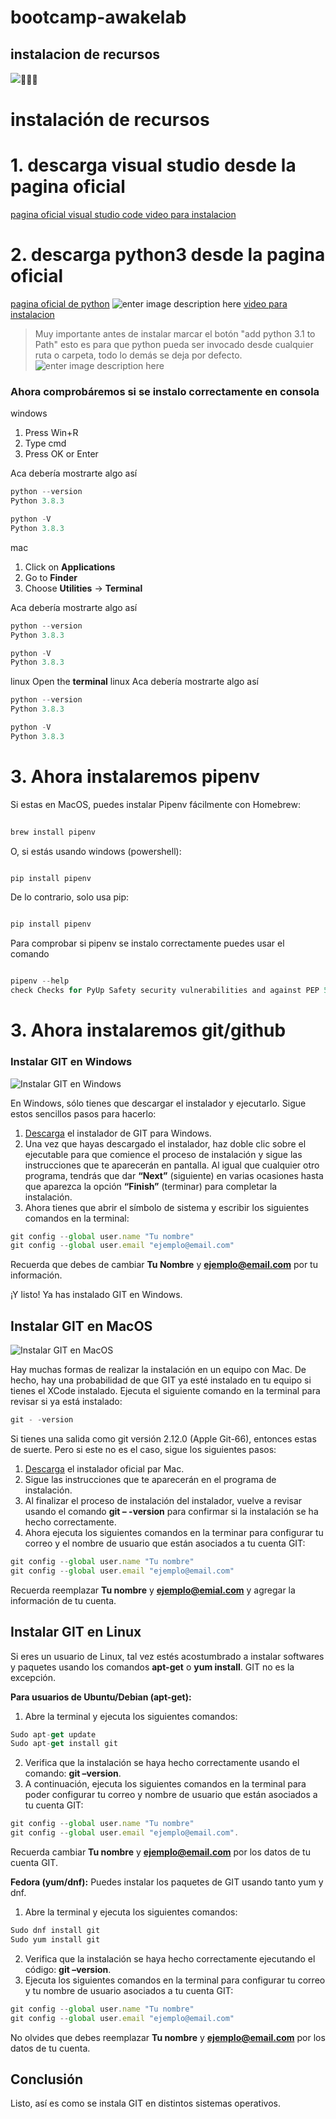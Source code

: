 # bootcamp-awakelab
## instalacion de recursos
![](https://1.bp.blogspot.com/-EW9IYLNiqDA/Wv4r4sOGveI/AAAAAAAABUg/lL0B1cIEfCkrVROQXiApi92D6brGMLUPQCLcBGAs/s1600/visual-studio-code.jpg)🧑🏼‍💻

 # instalación de recursos
 # 1. descarga visual studio desde la pagina oficial

[pagina oficial visual studio code ](https://code.visualstudio.com/)
[video para instalacion](https://www.youtube.com/watch?v=X_Z7d04x9-E&t=163s&ab_channel=Sistematts)
# 2. descarga python3 desde la pagina oficial
[pagina oficial de python](https://www.python.org/)
![enter image description here](https://www.codigonaranja.com/wp-content/uploads/2019/02/descargar-python.png)
[video para instalacion](https://www.youtube.com/watch?v=m5i-Pq-z9w8&ab_channel=AlexRoelCode)
 
>Muy importante antes de instalar marcar el botón "add python 3.1 to Path" esto es para que python pueda ser invocado desde cualquier ruta o carpeta, todo lo demás se deja por defecto.
![enter image description here](https://docs.blender.org/manual/es/2.80/_images/about_contribute_install_windows_installer.png)
### Ahora comprobáremos si se instalo correctamente en consola
windows
1. Press Win+R
2. Type cmd
3. Press OK or Enter

Aca debería mostrarte algo así

```python
python --version
Python 3.8.3

python -V
Python 3.8.3
```



mac
1. Click on **Applications**
2. Go to **Finder**
3. Choose **Utilities** -> **Terminal**

Aca debería mostrarte algo así
```python
python --version
Python 3.8.3

python -V
Python 3.8.3

```

linux
Open the **terminal** linux
Aca debería mostrarte algo así
```python
python --version
Python 3.8.3

python -V
Python 3.8.3
```
  

# 3. Ahora  instalaremos pipenv
Si estas en MacOS, puedes instalar Pipenv fácilmente con Homebrew:
```javascript
 
brew install pipenv
```
O, si estás usando windows (powershell):
```javascript

pip install pipenv
```
De lo contrario, solo usa pip:
```javascript

pip install pipenv
```
Para comprobar si pipenv se instalo correctamente puedes usar el comando
```javascript

pipenv --help 
check Checks for PyUp Safety security vulnerabilities and against PEP 508 markers provided in Pipfile. clean Uninstalls all packages not specified in Pipfile.lock. graph Displays currently-installed dependency graph information. install Installs provided packages and adds them to Pipfile, or (if no packages are given), installs all packages from Pipfile. lock Generates Pipfile.lock. open View a given module in your editor. run Spawns a command installed into the virtualenv. scripts Lists scripts in current environment config. shell Spawns a shell within the virtualenv. sync Installs all packages specified in Pipfile.lock. uninstall Uninstalls a provided package and removes it from Pipfile. update Runs lock, then sync.
```

# 3. Ahora  instalaremos git/github
### Instalar GIT en Windows

![Instalar GIT en Windows](https://www.hostinger.es/tutoriales/wp-content/uploads/sites/7/2017/04/git-for-windows.png)

En Windows, sólo tienes que descargar el instalador y ejecutarlo. Sigue estos sencillos pasos para hacerlo:

1.  [Descarga](https://git-for-windows.github.io/)  el instalador de GIT para Windows.
2.  Una vez que hayas descargado el instalador, haz doble clic sobre el ejecutable para que comience el proceso de instalación y sigue las instrucciones que te aparecerán en pantalla. Al igual que cualquier otro programa, tendrás que dar  **“Next”** (siguiente) en varias ocasiones hasta que aparezca la opción  **“Finish”** (terminar) para completar la instalación.
3.  Ahora tienes que abrir el símbolo de sistema y escribir los siguientes comandos en la terminal:
```javascript
git config --global user.name "Tu nombre"
git config --global user.email "ejemplo@email.com"
```
Recuerda que debes de cambiar  **Tu Nombre** y  **ejemplo@email.com**  por tu información.
    
¡Y listo! Ya has instalado GIT en Windows.
## Instalar GIT en MacOS

![Instalar GIT en MacOS](https://www.hostinger.es/tutoriales/wp-content/uploads/sites/7/2017/04/git-en-macos.png)

Hay muchas formas de realizar la instalación en un equipo con Mac. De hecho, hay una probabilidad de que GIT ya esté instalado en tu equipo si tienes el XCode instalado. Ejecuta el siguiente comando en la terminal para revisar si ya está instalado:
```javascript 
git - -version
```


Si tienes una salida como git versión 2.12.0 (Apple Git-66), entonces estas de suerte. Pero si este no es el caso, sigue los siguientes pasos:

1.  [Descarga](https://sourceforge.net/projects/git-osx-installer/files/)  el instalador oficial par Mac.
2.  Sigue las instrucciones que te aparecerán en el programa de instalación.
3.  Al finalizar el proceso de instalación del instalador, vuelve a revisar usando el comando  **git – -version**  para confirmar si la instalación se ha hecho correctamente.
4.  Ahora ejecuta los siguientes comandos en la terminar para configurar tu correo y el nombre de usuario que están asociados a tu cuenta GIT:
    
```javascript
git config --global user.name "Tu nombre"
git config --global user.email "ejemplo@email.com"
```
Recuerda reemplazar  **Tu nombre** y  **ejemplo@emial.com**  y agregar la información de tu cuenta.
## Instalar GIT en Linux

Si eres un usuario de Linux, tal vez estés acostumbrado a instalar softwares y paquetes usando los comandos  **apt-get**  o  **yum install**. GIT no es la excepción.

**Para usuarios de Ubuntu/Debian (apt-get):**

1. Abre la terminal y ejecuta los siguientes comandos:
```javascript   
Sudo apt-get update
Sudo apt-get install git
```
2.  Verifica que la instalación se haya hecho correctamente usando el comando:  **git –version**.
3.  A continuación, ejecuta los siguientes comandos en la terminal para poder configurar tu correo y nombre de usuario que están asociados a tu cuenta GIT:
```javascript
git config --global user.name "Tu nombre"
git config --global user.email "ejemplo@email.com".
```
Recuerda cambiar  **Tu nombre** y  **ejemplo@email.com** por los datos de tu cuenta GIT.
    
**Fedora (yum/dnf):**
Puedes instalar los paquetes de GIT usando tanto yum y dnf.
1.  Abre la terminal y ejecuta los siguientes comandos:
```javascript    
Sudo dnf install git
Sudo yum install git
```    
2.  Verifica que la instalación se haya hecho correctamente ejecutando el código:  **git –version**.
3.  Ejecuta los siguientes comandos en la terminal para configurar tu correo y tu nombre de usuario asociados a tu cuenta GIT:
```javascript
git config --global user.name "Tu nombre"
git config --global user.email "ejemplo@email.com"
```
No olvides que debes reemplazar  **Tu nombre**  y  **ejemplo@email.com**  por los datos de tu cuenta.
    

## Conclusión

Listo, así es como se instala GIT en distintos sistemas operativos.
